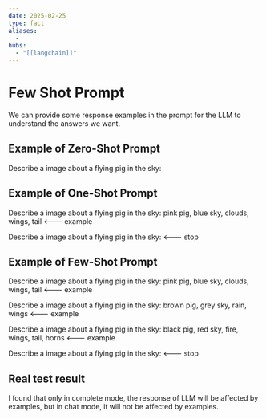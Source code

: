 ```yaml
---
date: 2025-02-25
type: fact
aliases:
  -
hubs:
  - "[[langchain]]"
---
```


# Few Shot Prompt

We can provide some response examples in the prompt for the LLM to understand the answers we want.


## Example of Zero-Shot Prompt

Describe a image about a flying pig in the sky:


## Example of One-Shot Prompt

Describe a image about a flying pig in the sky:
pink pig, blue sky, clouds, wings, tail          <--- example

Describe a image about a flying pig in the sky:  <--- stop


## Example of Few-Shot Prompt

Describe a image about a flying pig in the sky:
pink pig, blue sky, clouds, wings, tail          <--- example

Describe a image about a flying pig in the sky:
brown pig, grey sky, rain, wings                 <--- example

Describe a image about a flying pig in the sky:
black pig, red sky, fire, wings, tail, horns     <--- example

Describe a image about a flying pig in the sky:  <--- stop



## Real test result

I found that only in complete mode, the response of LLM will be affected by examples, but in chat mode, it will not be affected by examples.




